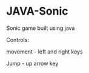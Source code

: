 # JAVA-Sonic
Sonic game built using java

Controls:

movement - left and right keys

Jump - up arrow key
